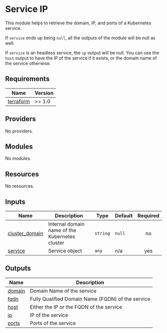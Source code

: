 # Service IP

This module helps to retrieve the domain, IP, and ports of a Kubernetes service.

If `service` ends up being `null`, all the outputs of the module will be null as well.

If `service` is an headless service, the `ip` output will be null. You can use the `host` output to have the IP of the service if it exists, or the domain name of the service otherwise.
<!-- BEGIN_TF_DOCS -->
## Requirements

| Name | Version |
|------|---------|
| <a name="requirement_terraform"></a> [terraform](#requirement\_terraform) | >= 1.0 |

## Providers

No providers.

## Modules

No modules.

## Resources

No resources.

## Inputs

| Name | Description | Type | Default | Required |
|------|-------------|------|---------|:--------:|
| <a name="input_cluster_domain"></a> [cluster\_domain](#input\_cluster\_domain) | Internal domain name of the Kubernetes cluster | `string` | `null` | no |
| <a name="input_service"></a> [service](#input\_service) | Service object | `any` | n/a | yes |

## Outputs

| Name | Description |
|------|-------------|
| <a name="output_domain"></a> [domain](#output\_domain) | Domain Name of the service |
| <a name="output_fqdn"></a> [fqdn](#output\_fqdn) | Fully Qualified Domain Name (FQDN) of the service |
| <a name="output_host"></a> [host](#output\_host) | Either the IP or the FQDN of the service |
| <a name="output_ip"></a> [ip](#output\_ip) | IP of the service |
| <a name="output_ports"></a> [ports](#output\_ports) | Ports of the service |
<!-- END_TF_DOCS -->
